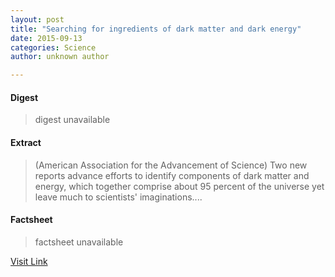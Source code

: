 ```yaml
---
layout: post
title: "Searching for ingredients of dark matter and dark energy"
date: 2015-09-13
categories: Science
author: unknown author

---
```



#### Digest
>digest unavailable

#### Extract
>(American Association for the Advancement of Science) Two new reports advance efforts to identify components of dark matter and energy, which together comprise about 95 percent of the universe yet leave much to scientists' imaginations....

#### Factsheet
>factsheet unavailable

[Visit Link](http://www.eurekalert.org/pub_releases/2015-08/aaft-sfi081715.php)


